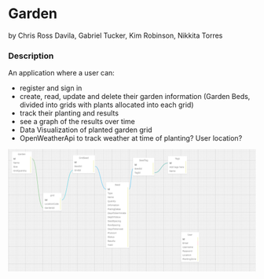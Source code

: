 # Garden 
by Chris Ross Davila, Gabriel Tucker, Kim Robinson, Nikkita Torres

### Description

An application where a user can:
- register and sign in
- create, read, update and delete their garden information (Garden Beds, divided into grids with plants allocated into each grid)
- track their planting and results
- see a graph of the results over time
- Data Visualization of planted garden grid
- OpenWeatherApi to track weather at time of planting? User location?

![mysql relationship](./GardenAPI.Solution/GardenApi/wwwroot/img/models.png)


